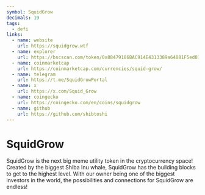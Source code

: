 ```yaml
---
symbol: SquidGrow
decimals: 19
tags:
  - defi
links:
  - name: website
    url: https://squidgrow.wtf
  - name: explorer
    url: https://bscscan.com/token/0x88479186BAC914E4313389a64881F5ed0153C765
  - name: coinmarketcap
    url: https://coinmarketcap.com/currencies/squid-grow/
  - name: telegram
    url: https://t.me/SquidGrowPortal
  - name: x
    url: https://x.com/Squid_Grow
  - name: coingecko
    url: https://coingecko.com/en/coins/squidgrow
  - name: github
    url: https://github.com/shibtoshi
---
```


# SquidGrow

SquidGrow is the next big meme utility token in the cryptocurrency space! Created by the biggest Shiba Inu whale, SquidGrow has the building blocks to get to the highest level. With our owner being one of the biggest investors in the world, the possibilities and connections for SquidGrow are endless!
